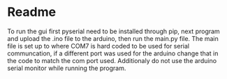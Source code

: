 # Readme
To run the gui first pyserial need to be installed through pip, next program and upload the .ino file to the arduino, then run the main.py file. The main file is set up to where COM7 is hard coded to be used for serial communcation, if a different port was used for the arduino change that in the code to match the com port used. Additionaly do not use the arduino serial monitor while running the program. 
